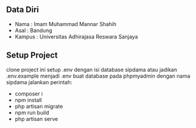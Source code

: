 ## Data Diri

- Nama : Imam Muhammad Mannar Shahih
- Asal : Bandung
- Kampus : Universitas Adhirajasa Reswara Sanjaya

## Setup Project

clone project ini
setup .env dengan isi database sipdama atau jadikan .env.example menjadi .env
buat database pada phpmyadmin dengan nama sipdama
jalankan perintah:
-   composer i
-   npm install
-   php artisan migrate
-   npm run build
-   php artisan serve
